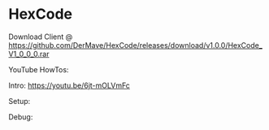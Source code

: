 # HexCode

Download Client @ https://github.com/DerMave/HexCode/releases/download/v1.0.0/HexCode_V1_0_0_0.rar



YouTube HowTos:

Intro: https://youtu.be/6jt-mOLVmFc

Setup: 

Debug:

